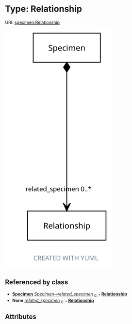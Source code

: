 
# Type: Relationship




URI: [specimen:Relationship](https://ccdh.org/specimen/Relationship)


![img](images/Relationship.svg)

## Referenced by class

 *  **[Specimen](Specimen.md)** *[Specimen➞related_specimen](Specimen_related_specimen.md)*  <sub>0..*</sub>  **[Relationship](Relationship.md)**
 *  **None** *[related_specimen](related_specimen.md)*  <sub>0..*</sub>  **[Relationship](Relationship.md)**

## Attributes

